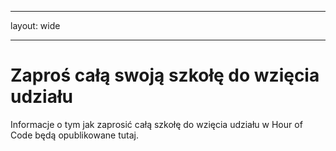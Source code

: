 * * *

layout: wide

* * *

# Zaproś całą swoją szkołę do wzięcia udziału

Informacje o tym jak zaprosić całą szkołę do wzięcia udziału w Hour of Code będą opublikowane tutaj.